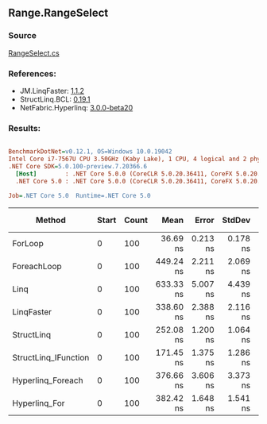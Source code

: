 ﻿## Range.RangeSelect

### Source
[RangeSelect.cs](../LinqBenchmarks/Range/RangeSelect.cs)

### References:
- JM.LinqFaster: [1.1.2](https://www.nuget.org/packages/JM.LinqFaster/1.1.2)
- StructLinq.BCL: [0.19.1](https://www.nuget.org/packages/StructLinq.BCL/0.19.1)
- NetFabric.Hyperlinq: [3.0.0-beta20](https://www.nuget.org/packages/NetFabric.Hyperlinq/3.0.0-beta20)

### Results:
``` ini

BenchmarkDotNet=v0.12.1, OS=Windows 10.0.19042
Intel Core i7-7567U CPU 3.50GHz (Kaby Lake), 1 CPU, 4 logical and 2 physical cores
.NET Core SDK=5.0.100-preview.7.20366.6
  [Host]        : .NET Core 5.0.0 (CoreCLR 5.0.20.36411, CoreFX 5.0.20.36411), X64 RyuJIT
  .NET Core 5.0 : .NET Core 5.0.0 (CoreCLR 5.0.20.36411, CoreFX 5.0.20.36411), X64 RyuJIT

Job=.NET Core 5.0  Runtime=.NET Core 5.0  

```
|               Method | Start | Count |      Mean |    Error |   StdDev | Ratio | RatioSD |  Gen 0 | Gen 1 | Gen 2 | Allocated | CacheMisses/Op | BranchMispredictions/Op |
|--------------------- |------ |------ |----------:|---------:|---------:|------:|--------:|-------:|------:|------:|----------:|---------------:|------------------------:|
|              ForLoop |     0 |   100 |  36.69 ns | 0.213 ns | 0.178 ns |  1.00 |    0.00 |      - |     - |     - |         - |              0 |                       0 |
|          ForeachLoop |     0 |   100 | 449.24 ns | 2.211 ns | 2.069 ns | 12.24 |    0.08 | 0.0267 |     - |     - |      56 B |              1 |                       1 |
|                 Linq |     0 |   100 | 633.33 ns | 5.007 ns | 4.439 ns | 17.27 |    0.14 | 0.0420 |     - |     - |      88 B |              1 |                       1 |
|           LinqFaster |     0 |   100 | 338.60 ns | 2.388 ns | 2.116 ns |  9.23 |    0.10 | 0.4053 |     - |     - |     848 B |              1 |                       1 |
|           StructLinq |     0 |   100 | 252.08 ns | 1.200 ns | 1.064 ns |  6.87 |    0.05 |      - |     - |     - |         - |              0 |                       0 |
| StructLinq_IFunction |     0 |   100 | 171.45 ns | 1.375 ns | 1.286 ns |  4.67 |    0.03 |      - |     - |     - |         - |              0 |                       0 |
|    Hyperlinq_Foreach |     0 |   100 | 376.66 ns | 3.606 ns | 3.373 ns | 10.27 |    0.12 |      - |     - |     - |         - |              0 |                       0 |
|        Hyperlinq_For |     0 |   100 | 382.42 ns | 1.648 ns | 1.541 ns | 10.42 |    0.07 |      - |     - |     - |         - |              0 |                       0 |
